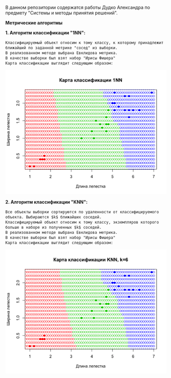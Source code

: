 В данном репозитории содержатся работы Дудко Александра по предмету "Системы и методы принятия решений".

<b>Метрические алгоритмы</b>

**1. Алгоритм классификации "1NN":**
   
    Классифицируемый объект относим к тому классу, к которому принадлежит ближайший по заданной метрике "сосед" из выборки.
    В реализованном методе выбрана Евклидова метрика.
    В качестве выборки был взят набор "Ирисы Фишера"
    Карта классификации выглядит следующим образом:

![1NN](https://github.com/SimfikDuke/Rprojects/blob/master/MetricalAlgorithms/1NN_classification.png)

**2. Алгоритм классификации "KNN":**
   
    Все объекты выборки сортируются по удаленности от классифицируемого объекта. Выбираются $k$ ближайших соседей.
    Классифицируемый объект относим к тому классу, экземпляров которого больше в наборе из полученных $k$ соседей.
    В реализованном методе выбрана Евклидова метрика.
    В качестве выборки был взят набор "Ирисы Фишера"
    Карта классификации выглядит следующим образом:

![KNN](https://github.com/SimfikDuke/Rprojects/blob/master/MetricalAlgorithms/KNN_classification.png)